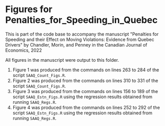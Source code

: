 # Figures for Penalties_for_Speeding_in_Quebec

This is part of the code base to accompany the manuscript 
"Penalties for Speeding and their Effect on Moving Violations: 
Evidence from Quebec Drivers" 
by Chandler, Morin, and Penney in the Canadian Journal of Economics, 2022

All figures in the manuscript were output to this folder.

1.  Figure 1 was produced from
    the commands on lines 263 to 284 
    of the script ```SAAQ_Count_Figs.R```.
1.  Figure 2 was produced from
    the commands on lines 310 to 331 
    of the script ```SAAQ_Count_Figs.R```.
1.  Figure 3 was produced from
    the commands on lines 156 to 189 
    of the script ```SAAQ_Estn_Figs.R```
    using the regression results obtained 
    from running ```SAAQ_Regs.R```.
1.  Figure 4 was produced from
    the commands on lines 252 to 292 
    of the script ```SAAQ_Estn_Figs.R```
    using the regression results obtained 
    from running ```SAAQ_Regs.R```.
